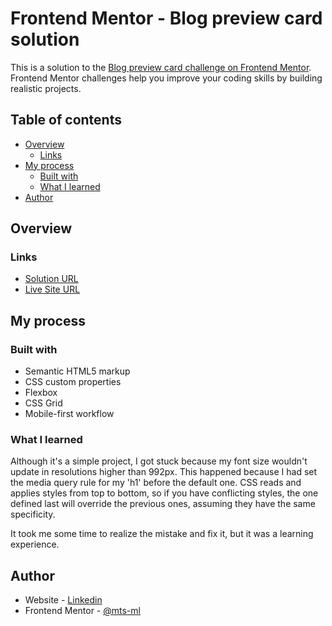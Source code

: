 # Frontend Mentor - Blog preview card solution

This is a solution to the [Blog preview card challenge on Frontend Mentor](https://www.frontendmentor.io/challenges/blog-preview-card-ckPaj01IcS). Frontend Mentor challenges help you improve your coding skills by building realistic projects. 

## Table of contents

- [Overview](#overview)
  - [Links](#links)
- [My process](#my-process)
  - [Built with](#built-with)
  - [What I learned](#what-i-learned)
- [Author](#author)


## Overview


### Links

- [Solution URL](https://github.com/mts-ml/development/tree/main/blog-preview-card-main)
- [Live Site URL](https://mts-ml.github.io/development/blog-preview-card-main/index.html)


## My process

### Built with

- Semantic HTML5 markup
- CSS custom properties
- Flexbox
- CSS Grid
- Mobile-first workflow


### What I learned

Although it's a simple project, I got stuck because my font size wouldn't update in resolutions higher than 992px. This happened because I had set the media query rule for my 'h1' before the default one. CSS reads and applies styles from top to bottom, so if you have conflicting styles, the one defined last will override the previous ones, assuming they have the same specificity.

It took me some time to realize the mistake and fix it, but it was a learning experience.


## Author

- Website - [Linkedin](https://www.linkedin.com/in/mateus-lima-036790184/)
- Frontend Mentor - [@mts-ml](https://www.frontendmentor.io/profile/mts-ml)
